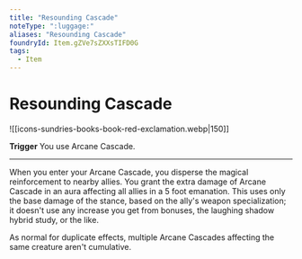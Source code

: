 ```yaml
---
title: "Resounding Cascade"
noteType: ":luggage:"
aliases: "Resounding Cascade"
foundryId: Item.gZVe7sZXXsTIFD0G
tags:
  - Item
---
```


# Resounding Cascade
![[icons-sundries-books-book-red-exclamation.webp|150]]

**Trigger** You use Arcane Cascade.

* * *

When you enter your Arcane Cascade, you disperse the magical reinforcement to nearby allies. You grant the extra damage of Arcane Cascade in an aura affecting all allies in a 5 foot emanation. This uses only the base damage of the stance, based on the ally's weapon specialization; it doesn't use any increase you get from bonuses, the laughing shadow hybrid study, or the like.

As normal for duplicate effects, multiple Arcane Cascades affecting the same creature aren't cumulative.
